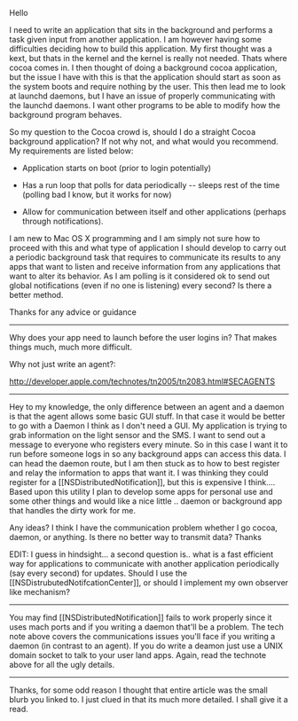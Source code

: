 Hello

I need to write an application that sits in the background and performs a task given input from another application. I am however having some difficulties deciding how to build this application. My first thought was a kext, but thats in the kernel and the kernel is really not needed. Thats where cocoa comes in. I then thought of doing a background cocoa application, but the issue I have with this is that the application should start as soon as the system boots and require nothing by the user. This then lead me to look at launchd daemons, but I have an issue of properly communicating with the launchd daemons. I want other programs to be able to modify how the background program behaves.

So my question to the Cocoa crowd is, should I do a straight Cocoa background application? If not why not, and what would you recommend. My requirements are listed below:

- Application starts on boot (prior to login potentially)

- Has a run loop that polls for data periodically -- sleeps rest of the time (polling bad I know, but it works for now)

- Allow for communication between itself and other applications (perhaps through notifications).


I am new to Mac OS X programming and I am simply not sure how to proceed with this and what type of application I should develop to carry out a periodic background task that requires to communicate its results to any apps that want to listen and receive information from any applications that want to alter its behavior. As I am polling is it considered ok to send out global notifications (even if no one is listening) every second? Is there a better method.

Thanks for any advice or guidance

----

Why does your app need to launch before the user logins in? That makes things much, much more difficult. 

Why not just write an agent?:

http://developer.apple.com/technotes/tn2005/tn2083.html#SECAGENTS

----

Hey to my knowledge, the only difference between an agent and a daemon is that the agent allows some basic GUI stuff. In that case it would be better to go with a Daemon I think as I don't need a GUI. My application is trying to grab information on the light sensor and the SMS. I want to send out a message to everyone who registers every minute. So in this case I want it to run before someone logs in so any background apps can access this data. I can head the daemon route, but I am then stuck as to how to best register and relay the information to apps that want it. I was thinking they could register for a [[NSDistributedNotification]], but this is expensive I think.... 
Based upon this utility I plan to develop some apps for personal use and some other things and would like a nice little .. daemon or background app that handles the dirty work for me.

Any ideas? I think I have the communication problem whether I go cocoa, daemon, or anything. Is there no better way to transmit data?
Thanks

EDIT: I guess in hindsight...  a second question is.. what is a fast efficient way for applications to communicate with another application periodically (say every second) for updates. Should I use the [[NSDistrubutedNotifcationCenter]], or should I implement my own observer like mechanism?

----

You may find [[NSDistributedNotification]] fails to work properly since it uses mach ports and if you writing a daemon that'll be a problem. The tech note above covers the communications issues you'll face if you writing a daemon (in contrast to an agent). If you do write a deamon just use a UNIX domain socket to talk to your user land apps. Again, read the technote above for all the ugly details.



---- 


Thanks, for some odd reason I thought that entire article was the small blurb you linked to. I just clued in that its much more detailed. I shall give it a read.